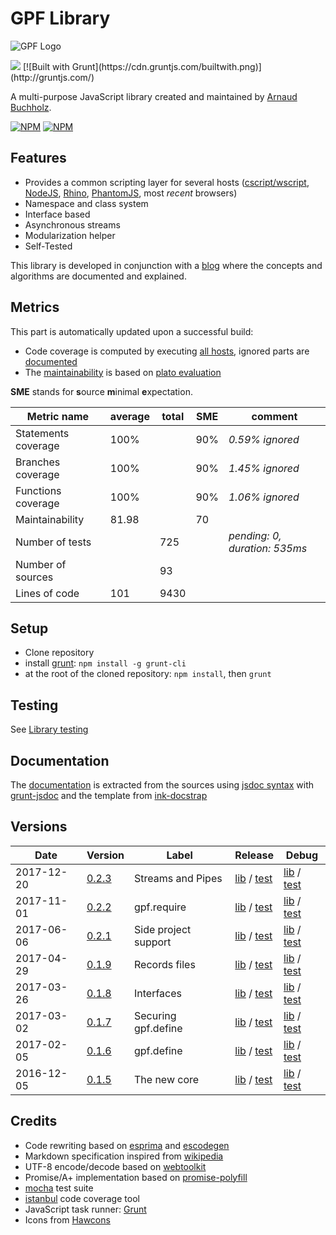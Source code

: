# GPF Library

<p align="center">

![GPF Logo](http://arnaudbuchholz.github.io/gpf/gpf_320x200.svg)

<img src="https://api.travis-ci.org/repositories/arnaudbuchholz/gpf-js.svg?branch=master">
[![Built with Grunt](https://cdn.gruntjs.com/builtwith.png)](http://gruntjs.com/)

A multi-purpose JavaScript library created and maintained by
[Arnaud Buchholz](http://gpf-js.blogspot.com/).

[![NPM](https://nodei.co/npm/gpf-js.png?downloads=true&&downloadRank=true&stars=true)](https://nodei.co/npm/gpf-js/)
[![NPM](https://nodei.co/npm-dl/gpf-js.png?months=3&height=3)](https://nodei.co/npm/gpf-js/)

</p>

## Features

* Provides a common scripting layer for several hosts
([cscript/wscript](http://technet.microsoft.com/en-us/library/bb490887.aspx),
[NodeJS](http://nodejs.org/), [Rhino](https://developer.mozilla.org/en-US/docs/Mozilla/Projects/Rhino),
[PhantomJS](http://phantomjs.org/), most *recent* browsers)
* Namespace and class system
* Interface based
* Asynchronous streams
* Modularization helper
* Self-Tested

This library is developed in conjunction with a
[blog](http://gpf-js.blogspot.com/) where the concepts and algorithms are
documented and explained.

## Metrics

This part is automatically updated upon a successful build:
* Code coverage is computed by executing [all hosts](https://arnaudbuchholz.github.io/gpf/doc/tutorial-LOADING.html),
ignored parts are [documented](https://arnaudbuchholz.github.io/gpf/doc/tutorial-COVERAGE.html)
* The [maintainability](https://arnaudbuchholz.github.io/gpf/plato/index.html) is based on
[plato evaluation](http://blogs.msdn.com/b/codeanalysis/archive/2007/11/20/maintainability-index-range-and-meaning.aspx)

**SME** stands for **s**ource **m**inimal **e**xpectation.

Metric name | average | total | SME | comment
------ | ----- | ----- | ----- | -----
Statements coverage|100%||90%|*0.59% ignored*
Branches coverage|100%||90%|*1.45% ignored*
Functions coverage|100%||90%|*1.06% ignored*
Maintainability|81.98||70|
Number of tests||725||*pending: 0, duration: 535ms*
Number of sources||93||
Lines of code|101|9430||

## Setup

* Clone repository
* install [grunt](https://gruntjs.com/getting-started): `npm install -g grunt-cli`
* at the root of the cloned repository: `npm install`, then `grunt`

## Testing

See [Library testing](https://github.com/ArnaudBuchholz/gpf-js/blob/master/doc/tutorials/TESTME.md)

## Documentation

The [documentation](https://arnaudbuchholz.github.io/gpf/doc/index.html) is extracted from the sources using
[jsdoc syntax](http://usejsdoc.org/) with [grunt-jsdoc](https://github.com/krampstudio/grunt-jsdoc)
and the template from [ink-docstrap](https://www.npmjs.com/package/ink-docstrap)

## Versions

Date | Version | Label | Release | Debug
------ | ------ | ----- | ----- | -----
2017-12-20 | [0.2.3](https://github.com/ArnaudBuchholz/gpf-js/tree/v0.2.3) | Streams and Pipes | [lib](https://arnaudbuchholz.github.io/gpf/0.2.3/gpf.js) / [test](https://arnaudbuchholz.github.io/gpf/test.html?release=0.2.3) | [lib](https://arnaudbuchholz.github.io/gpf/0.2.3/gpf-debug.js) / [test](https://arnaudbuchholz.github.io/gpf/test.html?debug=0.2.3)
2017-11-01 | [0.2.2](https://github.com/ArnaudBuchholz/gpf-js/tree/v0.2.2) | gpf.require | [lib](https://arnaudbuchholz.github.io/gpf/0.2.2/gpf.js) / [test](https://arnaudbuchholz.github.io/gpf/test.html?release=0.2.2) | [lib](https://arnaudbuchholz.github.io/gpf/0.2.2/gpf-debug.js) / [test](https://arnaudbuchholz.github.io/gpf/test.html?debug=0.2.2)
2017-06-06 | [0.2.1](https://github.com/ArnaudBuchholz/gpf-js/tree/v0.2.1) | Side project support | [lib](https://arnaudbuchholz.github.io/gpf/0.2.1/gpf.js) / [test](https://arnaudbuchholz.github.io/gpf/test.html?release=0.2.1) | [lib](https://arnaudbuchholz.github.io/gpf/0.2.1/gpf-debug.js) / [test](https://arnaudbuchholz.github.io/gpf/test.html?debug=0.2.1)
2017-04-29 | [0.1.9](https://github.com/ArnaudBuchholz/gpf-js/tree/v0.1.9) | Records files | [lib](https://arnaudbuchholz.github.io/gpf/0.1.9/gpf.js) / [test](https://arnaudbuchholz.github.io/gpf/test.html?release=0.1.9) | [lib](https://arnaudbuchholz.github.io/gpf/0.1.9/gpf-debug.js) / [test](https://arnaudbuchholz.github.io/gpf/test.html?debug=0.1.9)
2017-03-26 | [0.1.8](https://github.com/ArnaudBuchholz/gpf-js/tree/v0.1.8) | Interfaces | [lib](https://arnaudbuchholz.github.io/gpf/0.1.8/gpf.js) / [test](https://arnaudbuchholz.github.io/gpf/test.html?release=0.1.8) | [lib](https://arnaudbuchholz.github.io/gpf/0.1.8/gpf-debug.js) / [test](https://arnaudbuchholz.github.io/gpf/test.html?debug=0.1.8)
2017-03-02 | [0.1.7](https://github.com/ArnaudBuchholz/gpf-js/tree/v0.1.7) | Securing gpf.define | [lib](https://arnaudbuchholz.github.io/gpf/0.1.7/gpf.js) / [test](https://arnaudbuchholz.github.io/gpf/test.html?release=0.1.7) | [lib](https://arnaudbuchholz.github.io/gpf/0.1.7/gpf-debug.js) / [test](https://arnaudbuchholz.github.io/gpf/test.html?debug=0.1.7)
2017-02-05 | [0.1.6](https://github.com/ArnaudBuchholz/gpf-js/tree/v0.1.6) | gpf.define | [lib](https://arnaudbuchholz.github.io/gpf/0.1.6/gpf.js) / [test](https://arnaudbuchholz.github.io/gpf/test.html?release=0.1.6) | [lib](https://arnaudbuchholz.github.io/gpf/0.1.6/gpf-debug.js) / [test](https://arnaudbuchholz.github.io/gpf/test.html?debug=0.1.6)
2016-12-05 | [0.1.5](https://github.com/ArnaudBuchholz/gpf-js/tree/v0.1.5) | The new core | [lib](https://arnaudbuchholz.github.io/gpf/0.1.5/gpf.js) / [test](https://arnaudbuchholz.github.io/gpf/test.html?release=0.1.5) | [lib](https://arnaudbuchholz.github.io/gpf/0.1.5/gpf-debug.js) / [test](https://arnaudbuchholz.github.io/gpf/test.html?debug=0.1.5)

## Credits

* Code rewriting based on [esprima](http://esprima.org/) and [escodegen](https://github.com/Constellation/escodegen)
* Markdown specification inspired from [wikipedia](http://en.wikipedia.org/wiki/Markdown)
* UTF-8 encode/decode based on [webtoolkit](http://www.webtoolkit.info/)
* Promise/A+ implementation based on [promise-polyfill](https://github.com/taylorhakes/promise-polyfill)
* [mocha](http://mochajs.org/) test suite
* [istanbul](https://github.com/gotwarlost/istanbul) code coverage tool
* JavaScript task runner: [Grunt](http://gruntjs.com/)
* Icons from [Hawcons](https://www.iconfinder.com/iconsets/hawcons)
